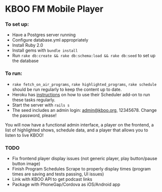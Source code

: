 # KBOO FM Mobile Player

### To set up:

- Have a Postgres server running
- Configure database.yml appropriately
- Install Ruby 2.0
- Install gems with `bundle install`
- Run `rake db:create && rake db:schema:load && rake db:seed` to set up the database


### To run:

- `rake fetch_on_air_programs`, `rake highlighted_programs`, `rake schedule` should be run regularly to keep the content up to date.
- Heroku has [instructions](https://devcenter.heroku.com/articles/scheduler#scheduling-jobs) on how to use their Scheduler add-on to run these tasks regularly.
- Start the server with `rails s`
- The seed includes an admin login: admin@kboo.org, 12345678. Change the password, please!

You will now have a functional admin interface, a player on the frontend, a list of highlighted shows, schedule data, and a player that allows you to listen to live KBOO! 

### TODO

- Fix frontend player display issues (not generic player, play button/pause button image)
- Finish Program Schedules Scrape to properly display times (program times are saving and tests passing, UI issues)
- Link with KBOO API to get podcast links
- Package with PhoneGap/Cordova as iOS/Android app
